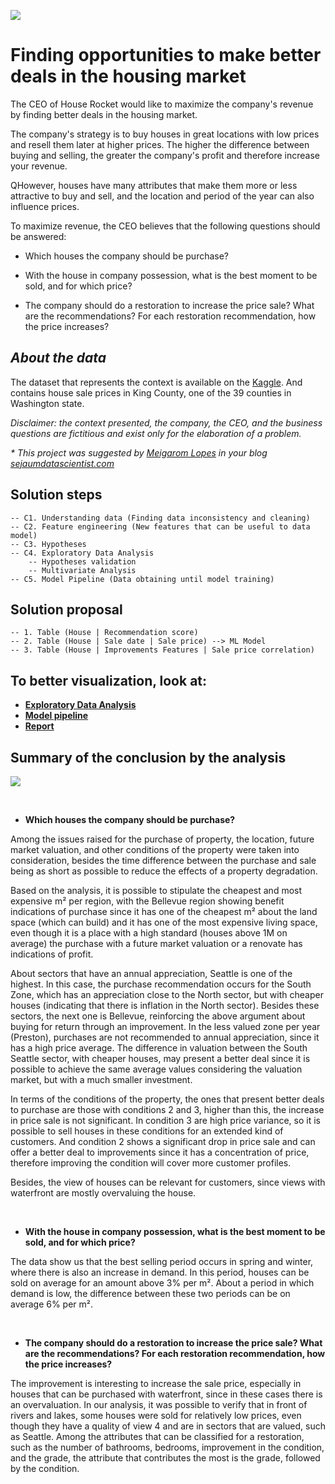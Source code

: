 <img src="https://dm2302files.storage.live.com/y4mjoWpKezUd7ykYnOn2t6DRjIbYWcBHM85Ytuw7XSxiRSUEwiSvjuPRw7Me4ioJwJCbghN1JQuDwXuiCM0uV4m_KiIyj9LcX5rm_HwC460BlCQ03mfCqauISbZxpasUFIpxBafTRyPGfzznlUkoiZgARXGoEn7nbhmRUVd6kz94VRNTJ5JDej-kMzBZLaTk4RvAuTGb169kTLgN0TLsYe68w/cidades-coloridas_bo-kaap.png?psid=1&width=1024&height=418"></img>

# Finding opportunities to make better deals in the housing market


The CEO of House Rocket would like to maximize the company's revenue by finding better deals in the housing market.

The company's strategy is to buy houses in great locations with low prices and resell them later at higher prices. The higher the difference between buying and selling, the greater the company's profit and therefore increase your revenue.

QHowever, houses have many attributes that make them more or less attractive to buy and sell, and the location and period of the year can also influence prices.

To maximize revenue, the CEO believes that the following questions should be answered:

- Which houses the company should be purchase?

- With the house in company possession, what is the best moment to be sold, and for which price?

- The company should do a restoration to increase the price sale? What are the recommendations? For each restoration recommendation, how the price increases?


## _About the data_

The dataset that represents the context is available on the [Kaggle](https://www.kaggle.com/harlfoxem/housesalesprediction). And contains house sale prices in King County, one of the 39 counties in Washington state.

_Disclaimer: the context presented, the company, the CEO, and the business questions are fictitious and exist only for the elaboration of a problem._

_* This project was suggested by [Meigarom Lopes](https://www.linkedin.com/in/meigarom) in your blog [sejaumdatascientist.com](https://sejaumdatascientist.com)_

## Solution steps
    -- C1. Understanding data (Finding data inconsistency and cleaning)
    -- C2. Feature engineering (New features that can be useful to data model)
    -- C3. Hypotheses
    -- C4. Exploratory Data Analysis
        -- Hypotheses validation
        -- Multivariate Analysis
    -- C5. Model Pipeline (Data obtaining until model training)

## Solution proposal
    -- 1. Table (House | Recommendation score)
    -- 2. Table (House | Sale date | Sale price) --> ML Model
    -- 3. Table (House | Improvements Features | Sale price correlation)

## To better visualization, look at:
- [__Exploratory Data Analysis__](https://nbviewer.jupyter.org/github/pcesar-costa/portfolio/blob/master/finding-opportunities-to-make-better-deals-in-the-housing-market/Exploratory%20Data%20Analysis.ipynb)
- [__Model pipeline__](https://nbviewer.jupyter.org/github/pcesar-costa/portfolio/blob/master/finding-opportunities-to-make-better-deals-in-the-housing-market/Model%20Pipeline.ipynb)
- [__Report__](https://datastudio.google.com/reporting/41facf33-e9c3-4b2f-8451-bcb136745a4a/page/IIchB)

## Summary of the conclusion by the analysis
<img src="https://0rtu3q.dm.files.1drv.com/y4mQ-GVlbNI1NFxNPuOE3kO8zLKhNs7wnbDnQYep8zKhBacdEXAKlh0-brIes4yPKJ7phoOKAQof3twEdLVv7lBTmO0zgzOAQEHW5951XsiWEhZIz8MKddAjrqXZGDfSskDGqOVjh8iFHGbRpMCvjZn5YB8bApHgitHkNRjeWhJcoGuqO4v6GfltV3Wj8PtlWJCBFnNbLYIA8m662wA9P63qg/Tomada-de-Decis%C3%B5es.png?psid=1"></img>

<br>

- __Which houses the company should be purchase?__

Among the issues raised for the purchase of property, the location, future market valuation, and other conditions of the property were taken into consideration, besides the time difference between the purchase and sale being as short as possible to reduce the effects of a property degradation.

Based on the analysis, it is possible to stipulate the cheapest and most expensive m² per region, with the Bellevue region showing benefit indications of purchase since it has one of the cheapest m² about the land space (which can build) and it has one of the most expensive living space, even though it is a place with a high standard (houses above 1M on average) the purchase with a future market valuation or a renovate has indications of profit.

About sectors that have an annual appreciation, Seattle is one of the highest. In this case, the purchase recommendation occurs for the South Zone, which has an appreciation close to the North sector, but with cheaper houses (indicating that there is inflation in the North sector). Besides these sectors, the next one is Bellevue, reinforcing the above argument about buying for return through an improvement. In the less valued zone per year (Preston), purchases are not recommended to annual appreciation, since it has a high price average. The difference in valuation between the South Seattle sector, with cheaper houses, may present a better deal since it is possible to achieve the same average values considering the valuation market, but with a much smaller investment.

In terms of the conditions of the property, the ones that present better deals to purchase are those with conditions 2 and 3, higher than this, the increase in price sale is not significant. In condition 3 are high price variance, so it is possible to sell houses in these conditions for an extended kind of customers. And condition 2 shows a significant drop in price sale and can offer a better deal to improvements since it has a concentration of price, therefore improving the condition will cover more customer profiles.

Besides, the view of houses can be relevant for customers, since views with waterfront are mostly overvaluing the house.

<br>

- __With the house in company possession, what is the best moment to be sold, and for which price?__

The data show us that the best selling period occurs in spring and winter, where there is also an increase in demand. In this period, houses can be sold on average for an amount above 3% per m². About a period in which demand is low,  the difference between these two periods can be on average 6% per m².

<br>

- __The company should do a restoration to increase the price sale? What are the recommendations? For each restoration recommendation, how the price increases?__

The improvement is interesting to increase the sale price, especially in houses that can be purchased with waterfront, since in these cases there is an overvaluation. In our analysis, it was possible to verify that in front of rivers and lakes, some houses were sold for relatively low prices, even though they have a quality of view 4 and are in sectors that are valued, such as Seattle. Among the attributes that can be classified for a restoration, such as the number of bathrooms, bedrooms, improvement in the condition, and the grade, the attribute that contributes the most is the grade, followed by the condition.